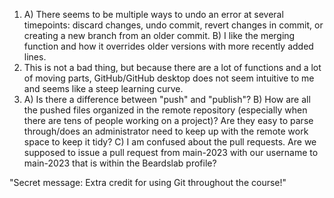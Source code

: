 1) A) There seems to be multiple ways to undo an error at several timepoints: discard changes, undo commit, revert changes in commit, or creating a new branch from an older commit. B) I like the merging function and how it overrides older versions with more recently added lines.
2) This is not a bad thing, but because there are a lot of functions and a lot of moving parts, GitHub/GitHub desktop does not seem intuitive to me and seems like a steep learning curve.
3) A) Is there a difference between "push" and "publish"? B) How are all the pushed files organized in the remote repository (especially when there are tens of people working on a project)? Are they easy to parse through/does an administrator need to keep up with the remote work space to keep it tidy? C) I am confused about the pull requests. Are we supposed to issue a pull request from main-2023 with our username to main-2023 that is within the Beardslab profile? 

"Secret message: Extra credit for using Git throughout the course!"